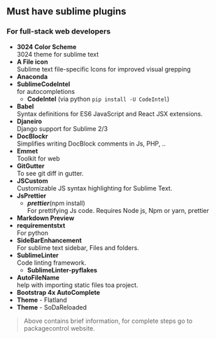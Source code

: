 ## Must have sublime plugins
###  For full-stack web developers
- **3024 Color Scheme**  
3024 theme for sublime text
- **A File icon**  
Sublime text file-specific Icons for improved visual grepping
- **Anaconda**  
- **SublimeCodeIntel**  
for autocompletions
  - **CodeIntel** (via python `pip install -U CodeIntel`)
- **Babel**  
Syntax definitions for ES6 JavaScript and React JSX extensions.
- **Djaneiro**  
Django support for Sublime 2/3
- **DocBlockr**  
Simplifies writing DocBlock comments in Js, PHP, ..
- **Emmet**  
Toolkit for web
- **GitGutter**  
To see git diff in gutter.
- **JSCustom**  
Customizable JS syntax highlighting for Sublime Text.
- **JsPrettier**  
  - ***prettier***(npm install)  
 For prettifying Js code. Requires Node js, Npm or yarn, prettier
- **Markdown Preview**  
- **requirementstxt**  
 For python
- **SideBarEnhancement**  
 For sublime text sidebar, Files and folders.
- **SublimeLinter**  
 Code linting framework.
  - **SublimeLinter-pyflakes**  
- **AutoFileName**  
 help with importing static files toa project.
- **Bootstrap 4x AutoComplete**  
- **Theme** - Flatland  
- **Theme** - SoDaReloaded  

> Above contains brief information, for complete steps go to packagecontrol website.
